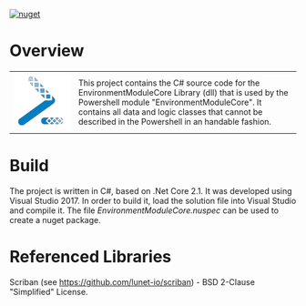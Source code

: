 [![nuget](https://img.shields.io/nuget/v/EnvironmentModuleCore.svg)](https://www.nuget.org/packages/EnvironmentModuleCore/)

# Overview
<table border="0">
 <tr border="0">
    <td width="100" border="0"><img src="https://github.com/MarcusWalther/EnvironmentModuleCoreSrc/blob/master/Icon.png?raw=true" width="100"></td>
    <td border="0">This project contains the C# source code for the EnvironmentModuleCore Library (dll) that is used by the Powershell module "EnvironmentModuleCore". It contains all data and logic classes that cannot be described in the Powershell in an handable fashion.</td>
 </tr>
</table>

# Build
The project is written in C#, based on .Net Core 2.1. It was developed using Visual Studio 2017. In order to build it, load the solution file into Visual Studio and compile it. The file *EnvironmentModuleCore.nuspec* can be used to create a nuget package.

# Referenced Libraries
Scriban (see https://github.com/lunet-io/scriban) - BSD 2-Clause "Simplified" License.
